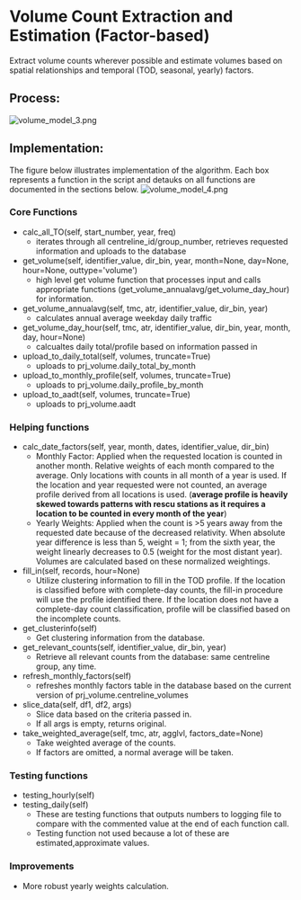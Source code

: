 # Volume Count Extraction and Estimation (Factor-based)

Extract volume counts wherever possible and estimate volumes based on spatial relationships and temporal (TOD, seasonal, yearly) factors.

## Process:
![volume_model_3.png](volume_model_3.png)

## Implementation:
The figure below illustrates implementation of the algorithm. Each box represents a function in the script and detauks on all functions are documented in the sections below.
![volume_model_4.png](volume_model_4.png)
### Core Functions
* calc_all_TO(self, start_number, year, freq)
  - iterates through all centreline_id/group_number, retrieves requested information and uploads to the database
* get_volume(self, identifier_value, dir_bin, year, month=None, day=None, hour=None, outtype='volume')
  - high level get volume function that processes input and calls appropriate functions (get_volume_annualavg/get_volume_day_hour) for information.
* get_volume_annualavg(self, tmc, atr, identifier_value, dir_bin, year)
  - calculates annual average weekday daily traffic
* get_volume_day_hour(self, tmc, atr, identifier_value, dir_bin, year, month, day, hour=None)
  - calcualtes daily total/profile based on information passed in
* upload_to_daily_total(self, volumes, truncate=True)
  - uploads to prj_volume.daily_total_by_month
* upload_to_monthly_profile(self, volumes, truncate=True)
  - uploads to prj_volume.daily_profile_by_month
* upload_to_aadt(self, volumes, truncate=True)
  - uploads to prj_volume.aadt
  
### Helping functions
* calc_date_factors(self, year, month, dates, identifier_value, dir_bin)
  - Monthly Factor: Applied when the requested location is counted in another month. Relative weights of each month compared to the average. Only locations with counts in all month of a year is used. If the location and year requested were not counted, an average profile derived from all locations is used. (**average profile is heavily skewed towards patterns with rescu stations as it requires a location to be counted in every month of the year**)
  - Yearly Weights: Applied when the count is >5 years away from the requested date because of the decreased relativity. When absolute year difference is less than 5, weight = 1; from the sixth year, the weight linearly decreases to 0.5 (weight for the most distant year). Volumes are calculated based on these normalized weightings.
* fill_in(self, records, hour=None)
  - Utilize clustering information to fill in the TOD profile. If the location is classified before with complete-day counts, the fill-in procedure will use the profile identified there. If the location does not have a complete-day count classification, profile will be classified based on the incomplete counts. 
* get_clusterinfo(self)
  - Get clustering information from the database.
* get_relevant_counts(self, identifier_value, dir_bin, year)
  - Retrieve all relevant counts from the database: same centreline group, any time.
* refresh_monthly_factors(self)
  - refreshes monthly factors table in the database based on the current version of prj_volume.centreline_volumes
* slice_data(self, df1, df2, args)
  - Slice data based on the criteria passed in. 
  - If all args is empty, returns original.
* take_weighted_average(self, tmc, atr, agglvl, factors_date=None)
  - Take weighted average of the counts. 
  - If factors are omitted, a normal average will be taken.
### Testing functions
* testing_hourly(self)
* testing_daily(self)
  - These are testing functions that outputs numbers to logging file to compare with the commented value at the end of each function call.
  - Testing function not used because a lot of these are estimated,approximate values.

### Improvements
* More robust yearly weights calculation.
